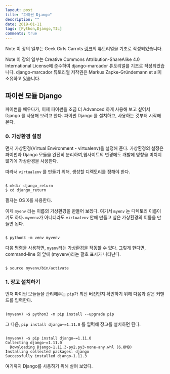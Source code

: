 ```yaml
---
layout: post
title: "파이썬 Django"
description: ""
date: 2019-01-11
tags: [Python,Django,TIL]
comments: true
---
```

Note 이 장의 일부는 Geek Girls Carrots [링크](http://django.carrots.pl/)의 튜토리얼을 기초로 작성되었습니다.

Note 이 장의 일부는 Creative Commons Attribution-ShareAlike 4.0 International License에 준수하여 django-marcador 튜토리얼를 기초로 작성되었습니다. django-marcador 튜토리얼 저작권은 Markus Zapke-Gründemann et al이 소유하고 있습니다.

## 파이썬 모듈 Django
파이썬을 배우다가, 이제 파이썬을 조금 더 Advanced 하게 사용해 보고 싶어서 Django 를 사용해 보려고 한다. 파이썬 Django 를 설치하고, 사용하는 것부터 시작해 본다.

### 0. 가상환경 설정

  먼저 가상환경(Virtual Environment - virtualenv)을 설정해 준다. 가상환경의 설정은 파이썬과 Django 모듈을 완전히 분리하여,웹사이트의 변경에도 개발에 영향을 미치지 않기에 가상환경을 사용한다.

  따라서 `virtualenv` 를 만들기 위해, 생성할 디렉토리를 정해야 한다.

  ```command-line

  $ mkdir django_return
  $ cd django_return

  ```

필자는 OS X를 사용한다.

이제 `myenv` 라는 이름의 가상환경을 만들어 보겠다. 여기서 `myenv` 는 디렉토리 이름이기도 하다. `myvenv`가 아니더라도 `virtualenv` 안에 만들고 싶은 가상환경의 이름을 만들면 된다.

```command-line

$ python3 -m venv myvenv

```


다음 명령을 사용하면, `myenv`라는 가상환경을 작동할 수 있다.
그렇게 한다면, command-line  의 앞에 (myvenv)라는 괄호 표시가 나타난다.

```command-line

$ source myvenv/bin/activate

```


### 1. 장고 설치하기

먼저 파이썬 모듈들을 관리해주는 `pip`가 최신 버전인지 확인하기 위해 다음과 같은 커맨드를 입력한다.

```command-line

(myvenv) ~$ python3 -m pip install --upgrade pip

```
그 다음, `pip install django~=1.11.0` 를 입력해 장고를 설치하면 된다.

```command-line

(myvenv) ~$ pip install django~=1.11.0
Collecting django~=1.11.0
  Downloading Django-1.11.3-py2.py3-none-any.whl (6.8MB)
Installing collected packages: django
Successfully installed django-1.11.3

```

여기까지 Django를 사용하기 위해 살펴 보았다.
